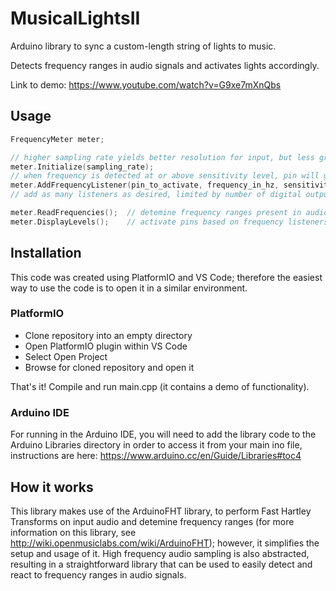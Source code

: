 # MusicalLightsII
Arduino library to sync a custom-length string of lights to music.

Detects frequency ranges in audio signals and activates lights accordingly.

Link to demo: https://www.youtube.com/watch?v=G9xe7mXnQbs

## Usage

```C++
FrequencyMeter meter;

// higher sampling rate yields better resolution for input, but less granularity for frequency ranges
meter.Initialize(sampling_rate);
// when frequency is detected at or above sensitivity level, pin will go HIGH
meter.AddFrequencyListener(pin_to_activate, frequency_in_hz, sensitivity);
// add as many listeners as desired, limited by number of digital output pins on arduino (14 on uno).

meter.ReadFrequencies();  // detemine frequency ranges present in audio signal
meter.DisplayLevels();    // activate pins based on frequency listeners
```

## Installation
This code was created using PlatformIO and VS Code; therefore the easiest way to use the code is to open it in a similar environment.
### PlatformIO

- Clone repository into an empty directory
- Open PlatformIO plugin within VS Code
- Select Open Project
- Browse for cloned repository and open it

That's it! Compile and run main.cpp (it contains a demo of functionality).
### Arduino IDE

For running in the Arduino IDE, you will need to add the library code to the Arduino Libraries directory in order to access it from your main ino file, instructions are here: https://www.arduino.cc/en/Guide/Libraries#toc4

## How it works
This library makes use of the ArduinoFHT library, to perform Fast Hartley Transforms on input audio and detemine frequency ranges (for more information on this library, see http://wiki.openmusiclabs.com/wiki/ArduinoFHT); however, it simplifies the setup and usage of it. High frequency audio sampling is also abstracted, resulting in a straightforward library that can be used to easily detect and react to frequency ranges in audio signals.


